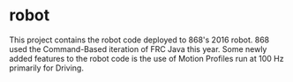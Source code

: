 # robot

This project contains the robot code deployed to 868's 2016 robot. 868 used the Command-Based iteration of FRC Java this year. Some newly added features to the robot code is the use of Motion Profiles run at 100 Hz primarily for Driving.
